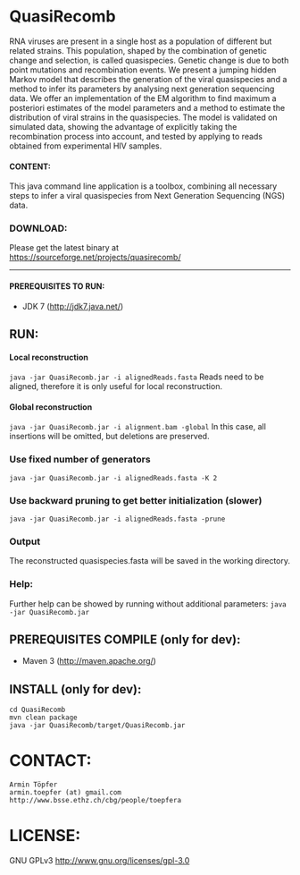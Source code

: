 # QuasiRecomb
RNA viruses are present in a single host as a population of different
but related strains. This population, shaped by the combination of
genetic change and selection, is called quasispecies. Genetic change
is due to both point mutations and recombination events. We present a
jumping hidden Markov model that describes the generation of the viral
quasispecies and a method to infer its parameters by analysing next
generation sequencing data. We offer an implementation of the
EM algorithm to find maximum a posteriori estimates of the model
parameters and a method to estimate the distribution of viral strains
in the quasispecies. The model is validated on simulated data, showing
the advantage of explicitly taking the recombination process into
account, and tested by applying to reads obtained from experimental 
HIV samples.

#### CONTENT:
This java command line application is a toolbox, combining all necessary
steps to infer a viral quasispecies from Next Generation Sequencing (NGS) data.

### DOWNLOAD:
Please get the latest binary at https://sourceforge.net/projects/quasirecomb/

- - -

#### PREREQUISITES TO RUN:
 - JDK 7 (http://jdk7.java.net/)

## RUN:
#### Local reconstruction
 `java -jar QuasiRecomb.jar -i alignedReads.fasta`
 Reads need to be aligned, therefore it is only useful for local reconstruction.

#### Global reconstruction
 `java -jar QuasiRecomb.jar -i alignment.bam -global`
  In this case, all insertions will be omitted, but deletions are preserved.

### Use fixed number of generators
 `java -jar QuasiRecomb.jar -i alignedReads.fasta -K 2`
 
 

### Use backward pruning to get better initialization (slower)
 `java -jar QuasiRecomb.jar -i alignedReads.fasta -prune`

### Output
 The reconstructed quasispecies.fasta will be saved in the working directory.

### Help:
 Further help can be showed by running without additional parameters:
  `java -jar QuasiRecomb.jar`

## PREREQUISITES COMPILE (only for dev):
 - Maven 3 (http://maven.apache.org/)

## INSTALL (only for dev):
    cd QuasiRecomb
    mvn clean package
    java -jar QuasiRecomb/target/QuasiRecomb.jar

# CONTACT:
    Armin Töpfer
    armin.toepfer (at) gmail.com
    http://www.bsse.ethz.ch/cbg/people/toepfera

# LICENSE:
 GNU GPLv3 http://www.gnu.org/licenses/gpl-3.0

